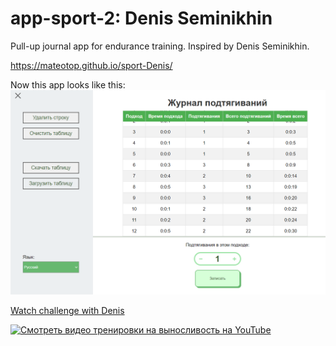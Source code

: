 # app-sport-2: Denis Seminikhin

Pull-up journal app for endurance training. Inspired by Denis Seminikhin.  

https://mateotop.github.io/sport-Denis/

Now this app looks like this:  
![](img/denis_demo_2.png)

[Watch challenge with Denis](https://youtu.be/udu8gB4VWIA)

[![Смотреть видео тренировки на выносливость на YouTube](http://img.youtube.com/vi/udu8gB4VWIA/0.jpg)](http://youtu.be/udu8gB4VWIA "Вместе набираем 520 подтягиваний совокупным объемом. Выполняйте в удобном темпе со мной за компанию
")

